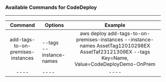 ### Available Commands for CodeDeploy
---

| Command        | Options      | Example  |
| :-------------:|------------- | :-----:  |
| add-tags-to-on-premises-instances | <br> --tags <br> --instance-names | aws deploy add-tags-to-on-premises-instances --instance-names AssetTag12010298EX AssetTaf23121309EX --tags Key=Name, Value=CodeDeployDemo-OnPrem |
| ---- | ---- | ---- |
